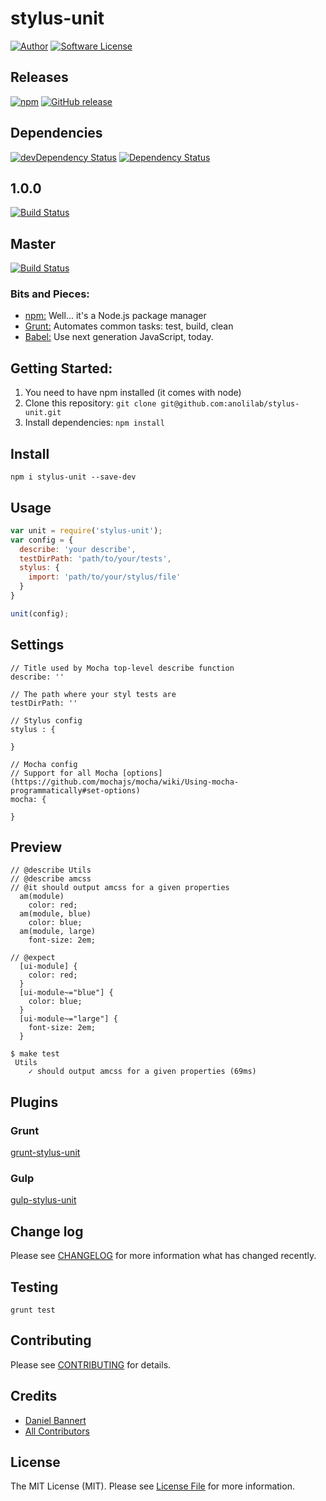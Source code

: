 # stylus-unit

[![Author](http://img.shields.io/badge/author-@anolilab-blue.svg?style=flat-square)](https://twitter.com/anolilab)
[![Software License](https://img.shields.io/badge/license-MIT-brightgreen.svg?style=flat-square)](LICENSE)

## Releases
[![npm](https://img.shields.io/npm/v/stylus-unit.svg?style=flat-square)](https://www.npmjs.com/package/stylus-unit)
[![GitHub release](https://img.shields.io/github/release/anolilab/stylus-unit.svg?style=flat-square)](https://github.com/anolilab/stylus-unit/releases)

## Dependencies
[![devDependency Status](https://david-dm.org/anolilab/stylus-unit/dev-status.svg?style=flat-square)](https://david-dm.org/anolilab/stylus-unit#info=devDependencies)
[![Dependency Status](https://david-dm.org/anolilab/stylus-unit.svg?style=flat-square)](https://david-dm.org/anolilab/stylus-unit#info=dependencies&view=table)

## 1.0.0
[![Build Status](https://img.shields.io/travis/anolilab/stylus-unit/branch=1.0.0.svg?style=flat-square)](https://travis-ci.org/anolilab/stylus-unit)

## Master
[![Build Status](https://img.shields.io/travis/anolilab/stylus-unit/master.svg?style=flat-square)](https://travis-ci.org/anolilab/stylus-unit)

### Bits and Pieces:
* [npm:](https://npmjs.org/) Well... it's a Node.js package manager
* [Grunt:](http://gruntjs.com/) Automates common tasks: test, build, clean
* [Babel:](https://github.com/babel/babel/) Use next generation JavaScript, today.

## Getting Started:

1. You need to have npm installed (it comes with node)
2. Clone this repository: `git clone git@github.com:anolilab/stylus-unit.git`
3. Install dependencies: `npm install`

## Install

~~~
npm i stylus-unit --save-dev
~~~

## Usage

~~~js
var unit = require('stylus-unit');
var config = {
  describe: 'your describe',
  testDirPath: 'path/to/your/tests',
  stylus: {
    import: 'path/to/your/stylus/file'
  }
}

unit(config);
~~~

## Settings

~~~
// Title used by Mocha top-level describe function
describe: ''

// The path where your styl tests are
testDirPath: ''

// Stylus config
stylus : {

}

// Mocha config
// Support for all Mocha [options](https://github.com/mochajs/mocha/wiki/Using-mocha-programmatically#set-options)
mocha: {

}
~~~

## Preview

~~~
// @describe Utils
// @describe amcss
// @it should output amcss for a given properties
  am(module)
    color: red;
  am(module, blue)
    color: blue;
  am(module, large)
    font-size: 2em;

// @expect
  [ui-module] {
    color: red;
  }
  [ui-module~="blue"] {
    color: blue;
  }
  [ui-module~="large"] {
    font-size: 2em;
  }

$ make test
 Utils
    ✓ should output amcss for a given properties (69ms)
~~~

## Plugins

### Grunt
[grunt-stylus-unit](https://github.com/anolilab/grunt-stylus-unit)
### Gulp
[gulp-stylus-unit](https://github.com/anolilab/gulp-stylus-unit)

## Change log

Please see [CHANGELOG](CHANGELOG.md) for more information what has changed recently.

## Testing

~~~
grunt test
~~~

## Contributing

Please see [CONTRIBUTING](CONTRIBUTING.md) for details.

## Credits

- [Daniel Bannert](https://github.com/prisis)
- [All Contributors](../../contributors)

## License

The MIT License (MIT). Please see [License File](LICENSE.md) for more information.
